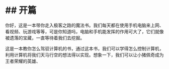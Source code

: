 # \#\# 开篇

你好，这是一本带你走入极客之路的魔法书。我们每天都在使用手机电脑来上网、看视频、玩游戏等等，可是你知道吗，电脑和手机能发挥的作用可大了，它们就像被遗落的宝藏，一直等待着我们去挖掘。

这是一本教你怎么驾驭计算机的书，通过这本书，我们可以学得怎么控制计算机，利用计算机将我们天马行空的想法得以实现。想象一下，我们可以让小猪佩奇成为王者荣耀的英雄、





